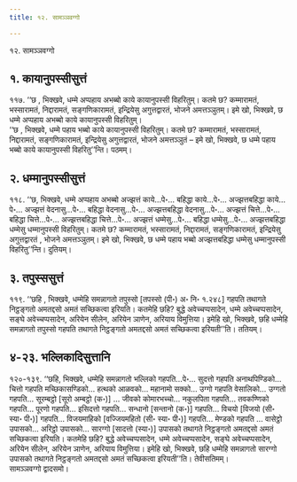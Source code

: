 ```yaml
---
title: १२. सामञ्ञवग्गो

---
```

१२. सामञ्ञवग्गो  


## १. कायानुपस्सीसुत्तं

११७. ‘‘छ , भिक्खवे, धम्मे अप्पहाय अभब्बो काये कायानुपस्सी विहरितुम्। कतमे छ? कम्मारामतं, भस्सारामतं, निद्दारामतं, सङ्गणिकारामतं, इन्द्रियेसु अगुत्तद्वारतं, भोजने अमत्तञ्ञुतम्। इमे खो, भिक्खवे, छ धम्मे अप्पहाय अभब्बो काये कायानुपस्सी विहरितुम्।  
‘‘छ , भिक्खवे, धम्मे पहाय भब्बो काये कायानुपस्सी विहरितुम्। कतमे छ? कम्मारामतं, भस्सारामतं, निद्दारामतं, सङ्गणिकारामतं, इन्द्रियेसु अगुत्तद्वारतं, भोजने अमत्तञ्ञुतं – इमे खो, भिक्खवे, छ धम्मे पहाय भब्बो काये कायानुपस्सी विहरितु’’न्ति। पठमम्।  


## २. धम्मानुपस्सीसुत्तं

११८. ‘‘छ, भिक्खवे, धम्मे अप्पहाय अभब्बो अज्झत्तं काये…पे॰… बहिद्धा काये…पे॰… अज्झत्तबहिद्धा काये…पे॰… अज्झत्तं वेदनासु…पे॰… बहिद्धा वेदनासु…पे॰… अज्झत्तबहिद्धा वेदनासु…पे॰… अज्झत्तं चित्ते…पे॰… बहिद्धा चित्ते…पे॰… अज्झत्तबहिद्धा चित्ते…पे॰… अज्झत्तं धम्मेसु…पे॰… बहिद्धा धम्मेसु…पे॰… अज्झत्तबहिद्धा धम्मेसु धम्मानुपस्सी विहरितुम्। कतमे छ? कम्मारामतं, भस्सारामतं, निद्दारामतं, सङ्गणिकारामतं, इन्द्रियेसु अगुत्तद्वारतं , भोजने अमत्तञ्ञुतम्। इमे खो, भिक्खवे, छ धम्मे पहाय भब्बो अज्झत्तबहिद्धा धम्मेसु धम्मानुपस्सी विहरितु’’न्ति। दुतियम्।  


## ३. तपुस्ससुत्तं

११९. ‘‘छहि , भिक्खवे, धम्मेहि समन्नागतो तपुस्सो [तपस्सो (पी॰) अ॰ नि॰ १.२४८] गहपति तथागते निट्ठङ्गतो अमतद्दसो अमतं सच्छिकत्वा इरियति। कतमेहि छहि? बुद्धे अवेच्चप्पसादेन, धम्मे अवेच्चप्पसादेन, सङ्घे अवेच्चप्पसादेन, अरियेन सीलेन, अरियेन ञाणेन, अरियाय विमुत्तिया। इमेहि खो, भिक्खवे, छहि धम्मेहि समन्नागतो तपुस्सो गहपति तथागते निट्ठङ्गतो अमतद्दसो अमतं सच्छिकत्वा इरियती’’ति। ततियम्।  


## ४-२३. भल्लिकादिसुत्तानि

१२०-१३९. ‘‘छहि, भिक्खवे, धम्मेहि समन्नागतो भल्लिको गहपति…पे॰… सुदत्तो गहपति अनाथपिण्डिको… चित्तो गहपति मच्छिकासण्डिको… हत्थको आळवको… महानामो सक्को… उग्गो गहपति वेसालिको… उग्गतो गहपति… सूरम्बट्ठो [सूरो अम्बट्ठो (क॰)] … जीवको कोमारभच्चो… नकुलपिता गहपति… तवकण्णिको गहपति… पूरणो गहपति… इसिदत्तो गहपति… सन्धानो [सन्तानो (क॰)] गहपति… विचयो [विजयो (सी॰ स्या॰ पी॰)] गहपति… विजयमाहिको [वज्जियमहितो (सी॰ स्या॰ पी॰)] गहपति… मेण्डको गहपति … वासेट्ठो उपासको… अरिट्ठो उपासको… सारग्गो [सादत्तो (स्या॰)] उपासको तथागते निट्ठङ्गतो अमतद्दसो अमतं सच्छिकत्वा इरियति। कतमेहि छहि? बुद्धे अवेच्चप्पसादेन, धम्मे अवेच्चप्पसादेन, सङ्घे अवेच्चप्पसादेन, अरियेन सीलेन, अरियेन ञाणेन, अरियाय विमुत्तिया। इमेहि खो, भिक्खवे, छहि धम्मेहि समन्नागतो सारग्गो उपासको तथागते निट्ठङ्गतो अमतद्दसो अमतं सच्छिकत्वा इरियती’’ति। तेवीसतिमम्।  
सामञ्ञवग्गो द्वादसमो।  